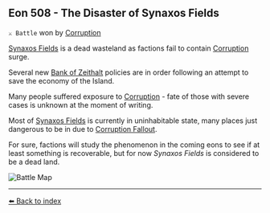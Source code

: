 ## Eon 508 - The Disaster of Synaxos Fields

`⚔️ Battle` won by [Corruption](../refs/corruption.md)

[Synaxos Fields](../refs/synaxos_fields.md) is a dead wasteland as factions fail to contain [Corruption](../refs/corruption.md) surge.

Several new [Bank of Zeithalt](../refs/bank_of_zeithalt.md) policies are in order following an attempt to save the economy of the Island.

Many people suffered exposure to [Corruption](../refs/corruption.md) - fate of those with severe cases is unknown at the moment of writing.

Most of [Synaxos Fields](../refs/synaxos_fields.md) is currently in uninhabitable state, many places just dangerous to be in due to [Corruption Fallout](../refs/cr_fallout.md).

For sure, factions will study the phenomenon in the coming eons to see if at least something is recoverable, but for now _Synaxos Fields_ is considered to be a dead land.

![Battle Map](../../timeline/map/eon0508.png)


----------
[⬅️ Back to index](../timeline/index.md)